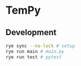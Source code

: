 # TemPy

## Development

```sh
rye sync --no-lock # setup
rye run main # main.py
rye run test # pytest
```
